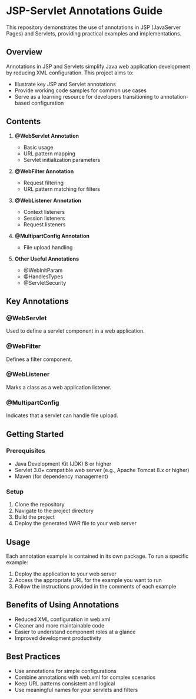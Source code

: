 # JSP-Servlet Annotations Guide

This repository demonstrates the use of annotations in JSP (JavaServer Pages) and Servlets, providing practical examples and implementations.

## Overview

Annotations in JSP and Servlets simplify Java web application development by reducing XML configuration. This project aims to:
- Illustrate key JSP and Servlet annotations
- Provide working code samples for common use cases
- Serve as a learning resource for developers transitioning to annotation-based configuration

## Contents

1. **@WebServlet Annotation**
   - Basic usage
   - URL pattern mapping
   - Servlet initialization parameters

2. **@WebFilter Annotation**
   - Request filtering
   - URL pattern matching for filters

3. **@WebListener Annotation**
   - Context listeners
   - Session listeners
   - Request listeners

4. **@MultipartConfig Annotation**
   - File upload handling

5. **Other Useful Annotations**
   - @WebInitParam
   - @HandlesTypes
   - @ServletSecurity

## Key Annotations

### @WebServlet

Used to define a servlet component in a web application.

### @WebFilter

Defines a filter component.

### @WebListener

Marks a class as a web application listener.

### @MultipartConfig

Indicates that a servlet can handle file upload.

## Getting Started

### Prerequisites
- Java Development Kit (JDK) 8 or higher
- Servlet 3.0+ compatible web server (e.g., Apache Tomcat 8.x or higher)
- Maven (for dependency management)

### Setup
1. Clone the repository
2. Navigate to the project directory
3. Build the project
4. Deploy the generated WAR file to your web server

## Usage

Each annotation example is contained in its own package. To run a specific example:
1. Deploy the application to your web server
2. Access the appropriate URL for the example you want to run
3. Follow the instructions provided in the comments of each example

## Benefits of Using Annotations

- Reduced XML configuration in web.xml
- Cleaner and more maintainable code
- Easier to understand component roles at a glance
- Improved development productivity

## Best Practices

- Use annotations for simple configurations
- Combine annotations with web.xml for complex scenarios
- Keep URL patterns consistent and logical
- Use meaningful names for your servlets and filters

